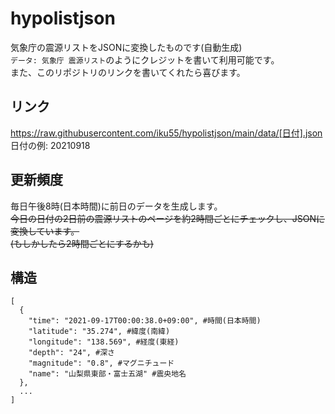 # hypolistjson
気象庁の震源リストをJSONに変換したものです(自動生成)  
`データ: 気象庁 震源リスト`のようにクレジットを書いて利用可能です。  
また、このリポジトリのリンクを書いてくれたら喜びます。
## リンク
https://raw.githubusercontent.com/iku55/hypolistjson/main/data/[日付].json  
日付の例: 20210918
## 更新頻度
毎日午後8時(日本時間)に前日のデータを生成します。  
~~今日の日付の2日前の震源リストのページを約2時間ごとにチェックし、JSONに変換しています。~~  
~~(もしかしたら2時間ごとにするかも)~~
## 構造
```
[
  {
    "time": "2021-09-17T00:00:38.0+09:00", #時間(日本時間)
    "latitude": "35.274", #緯度(南緯)
    "longitude": "138.569", #経度(東経)
    "depth": "24", #深さ
    "magnitude": "0.8", #マグニチュード
    "name": "山梨県東部・富士五湖" #震央地名
  },
  ...
]
```

